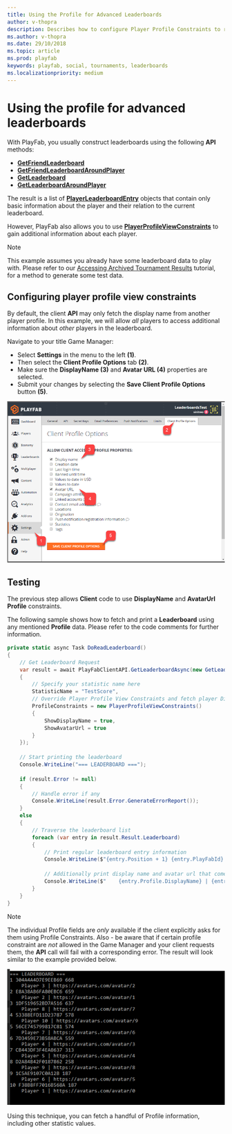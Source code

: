```yaml
---
title: Using the Profile for Advanced Leaderboards
author: v-thopra
description: Describes how to configure Player Profile Constraints to retrieve additional leaderboard information.
ms.author: v-thopra
ms.date: 29/10/2018
ms.topic: article
ms.prod: playfab
keywords: playfab, social, tournaments, leaderboards
ms.localizationpriority: medium
---
```


# Using the profile for advanced leaderboards

With PlayFab, you usually construct leaderboards using the following **API** methods:

- [**GetFriendLeaderboard**](xref:titleid.playfabapi.com.client.playerdatamanagement.getfriendleaderboard)
- [**GetFriendLeaderboardAroundPlayer**](xref:titleid.playfabapi.com.client.playerdatamanagement.getfriendleaderboardaroundplayer)
- [**GetLeaderboard**](xref:titleid.playfabapi.com.client.playerdatamanagement.getleaderboard)
- [**GetLeaderboardAroundPlayer**](xref:titleid.playfabapi.com.client.playerdatamanagement.getleaderboardaroundplayer)

The result is a list of [**PlayerLeaderboardEntry**](xref:titleid.playfabapi.com.client.playerdatamanagement.getleaderboard#playerleaderboardentry) objects that contain only basic information about the player and their relation to the current leaderboard.

However, PlayFab also allows you to use [**PlayerProfileViewConstraints**](xref:titleid.playfabapi.com.server.accountmanagement.getplayerprofile#playerprofileviewconstraints) to gain additional information about each player.

> [!NOTE]
> This example assumes you already have some leaderboard data to play with. Please refer to our [Accessing Archived Tournament Results](accessing-archived-tournament-results.md) tutorial, for a method to generate some test data.

## Configuring player profile view constraints

By default, the client **API** may only fetch the display name from another player profile. In this example, we will allow *all* players to access additional information about *other* players in the leaderboard.

Navigate to your title Game Manager:

- Select **Settings** in the menu to the left **(1)**.
- Then select the **Client Profile Options** tab **(2)**.
- Make sure the **DisplayName (3)** and **Avatar URL (4)** properties are selected.
- Submit your changes by selecting the **Save Client Profile Options** button **(5)**.

![Game Manager - Settings - Client Profile Options](media/tutorials/game-manager-settings-client-profile-options.png)  

## Testing

The previous step allows **Client** code to use **DisplayName** and **AvatarUrl Profile** constraints.

The following sample shows how to fetch and print a **Leaderboard** using any mentioned **Profile** data. Please refer to the code comments for further information.

```csharp
private static async Task DoReadLeaderboard()
{
    // Get Leaderboard Request
    var result = await PlayFabClientAPI.GetLeaderboardAsync(new GetLeaderboardRequest()
    {
        // Specify your statistic name here
        StatisticName = "TestScore",
        // Override Player Profile View Constraints and fetch player DisplayName and AvatarUrl
        ProfileConstraints = new PlayerProfileViewConstraints()
        {
            ShowDisplayName = true,
            ShowAvatarUrl = true
        }
    });

    // Start printing the leaderboard
    Console.WriteLine("=== LEADERBOARD ===");

    if (result.Error != null)
    {
        // Handle error if any
        Console.WriteLine(result.Error.GenerateErrorReport());
    }
    else
    {
        // Traverse the leaderboard list
        foreach (var entry in result.Result.Leaderboard)
        {
            // Print regular leaderboard entry information
            Console.WriteLine($"{entry.Position + 1} {entry.PlayFabId} {entry.StatValue}");

            // Additionally print display name and avatar url that comes from player profile
            Console.WriteLine($"    {entry.Profile.DisplayName} | {entry.Profile.AvatarUrl}");
        }
    }
}
```

> [!NOTE]
> The individual Profile fields are *only* available if the client explicitly asks for them using Profile Constraints. Also - be aware that if certain profile constraint are *not* allowed in the Game Manager and your client requests them, the **API** call will fail with a corresponding error. The result will look similar to the example provided below.

![Output - Display Leaderboard](media/tutorials/output-display-leaderboard.png)  

Using this technique, you can fetch a handful of Profile information, including other statistic values.
